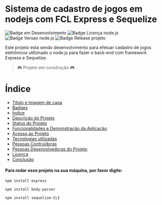 # Sistema de cadastro de jogos em nodejs com FCL Express e Sequelize

![Badge em Desenvolvimento](https://img.shields.io/badge/Status-EM%20DESENVOLVIMENTO-orange)
![Badge Licença node.js](https://img.shields.io/badge/license-NODE.JS-brightgreen)
![Badge Versao node.js](https://img.shields.io/badge/version-v12.22.9-brightgreen)
![Badge Release projeto](https://img.shields.io/badge/release-v1.2.3-blue)

Este projeto esta sendo desenvolvimento para efetuar cadastro de jogos eletrônicos utiliznado o node.js
para fazer o back-end com framework Express e Sequelize.

> :video_game: Projeto em construção :video_game:

# Índice

* [Título e Imagem de capa](#Titulo-e-Imagem-de-Capa)
* [Badges](#badges)
* [Índice](#índice)
* [Descrição do Projeto](#Descrição-do-projeto)
* [Status do Projeto](#Status-do-Projeto)
* [Funcionalidades e Demonstração da Aplicação](#Funcionalidades-e-demonstração-da-aplicação)
* [Acesso ao Projeto](#Acesso-ao-Projeto)
* [Tecnologias utilizadas](#Tecnologias-utilizadas)
* [Pessoas Contruidoras](#Pessoas-contribuidoras)
* [Pessoas Desenvolvedoras do Projeto](#Pessoas-desenvolvedoras-do-projeto)
* [Licença](#Licença)
* [Conclusão](#Conclusão)


<h4>Para rodar esse projeto na sua máquina, por favor digite:</h4>


```  
npm install express
```

```
npm install body-parser
```

```
npm install sequelize-CLI
```
